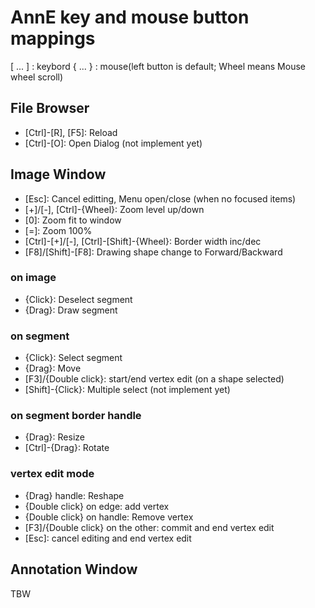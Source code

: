 # AnnE key and mouse button mappings

\[ ... \] : keybord
\{ ... \} : mouse(left button is default; Wheel means Mouse wheel scroll)

## File Browser

 + \[Ctrl\]-\[R\], \[F5\]: Reload
 + \[Ctrl\]-\[O\]: Open Dialog (not implement yet)

## Image Window

 + \[Esc\]: Cancel editting, Menu open/close (when no focused items)
 + \[+\]/\[-\], \[Ctrl\]-{Wheel}: Zoom level up/down
 + \[0\]: Zoom fit to window
 + \[=\]: Zoom 100%
 + \[Ctrl\]-\[+\]/\[-\], \[Ctrl\]-\[Shift\]-{Wheel}: Border width inc/dec
 + \[F8\]/\[Shift\]-\[F8\]: Drawing shape change to Forward/Backward

### on image

 + {Click}: Deselect segment
 + {Drag}: Draw segment

### on segment

 + {Click}: Select segment
 + {Drag}: Move
 + \[F3\]/{Double click}: start/end vertex edit (on a shape selected)
 + \[Shift\]-{Click}: Multiple select (not implement yet)

### on segment border handle

 + {Drag}: Resize
 + \[Ctrl\]-{Drag}: Rotate

### vertex edit mode

 + {Drag} handle: Reshape
 + {Double click} on edge: add vertex
 + {Double click} on handle: Remove vertex
 + \[F3\]/{Double click} on the other: commit and end vertex edit
 + \[Esc\]: cancel editing and end vertex edit

## Annotation Window

 TBW
